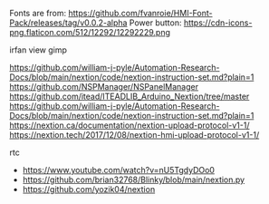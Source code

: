 Fonts are from: https://github.com/fvanroie/HMI-Font-Pack/releases/tag/v0.0.2-alpha
Power button: https://cdn-icons-png.flaticon.com/512/12292/12292229.png


irfan view
gimp


https://github.com/william-j-pyle/Automation-Research-Docs/blob/main/nextion/code/nextion-instruction-set.md?plain=1
https://github.com/NSPManager/NSPanelManager
https://github.com/itead/ITEADLIB_Arduino_Nextion/tree/master
https://github.com/william-j-pyle/Automation-Research-Docs/blob/main/nextion/code/nextion-instruction-set.md?plain=1
https://nextion.ca/documentation/nextion-upload-protocol-v1-1/
https://nextion.tech/2017/12/08/nextion-hmi-upload-protocol-v1-1/

rtc
- https://www.youtube.com/watch?v=nU5TgdyDOo0
- https://github.com/brian32768/Blinky/blob/main/nextion.py
- https://github.com/yozik04/nextion



